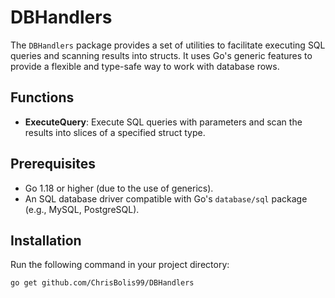 # DBHandlers

The `DBHandlers` package provides a set of utilities to facilitate executing SQL queries and scanning results into structs. It uses Go's generic features to provide a flexible and type-safe way to work with database rows.

## Functions

- **ExecuteQuery**: Execute SQL queries with parameters and scan the results into slices of a specified struct type.

## Prerequisites

- Go 1.18 or higher (due to the use of generics).
- An SQL database driver compatible with Go's `database/sql` package (e.g., MySQL, PostgreSQL).

## Installation

Run the following command in your project directory:

```sh
go get github.com/ChrisBolis99/DBHandlers
